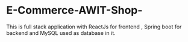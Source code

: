 # E-Commerce-AWIT-Shop-
This is full stack application with ReactJs for frontend , Spring boot for backend and MySQL used as database in it.
